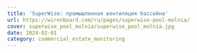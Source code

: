 ```yaml
---
title: 'SuperWise: промышленная вентиляция бассейна'
url: https://wirenboard.com/ru/pages/superwise-pool-molnia/
cover: superwise_pool_molnia/superwise_pool_molnia.jpg
date: 2024-02-01
category: commercial_estate_monitoring
---
```

